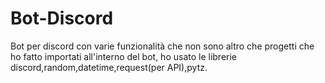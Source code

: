 # Bot-Discord
Bot per discord con varie funzionalità che non sono altro che progetti che ho fatto importati all'interno del bot, ho usato le librerie discord,random,datetime,request(per API),pytz.
